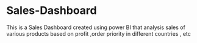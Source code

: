 # Sales-Dashboard
This is a Sales Dashboard created using power BI that analysis sales of various products based on profit ,order priority in different countries , etc
